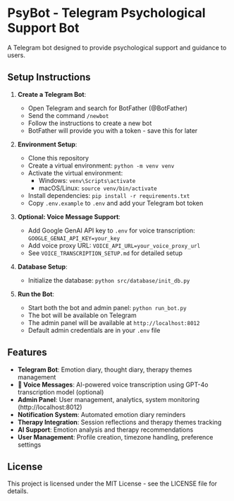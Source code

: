 # PsyBot - Telegram Psychological Support Bot

A Telegram bot designed to provide psychological support and guidance to users.

## Setup Instructions

1. **Create a Telegram Bot**:
   - Open Telegram and search for BotFather (@BotFather)
   - Send the command `/newbot`
   - Follow the instructions to create a new bot
   - BotFather will provide you with a token - save this for later

2. **Environment Setup**:
   - Clone this repository
   - Create a virtual environment: `python -m venv venv`
   - Activate the virtual environment:
     - Windows: `venv\Scripts\activate`
     - macOS/Linux: `source venv/bin/activate`
   - Install dependencies: `pip install -r requirements.txt`
   - Copy `.env.example` to `.env` and add your Telegram bot token

3. **Optional: Voice Message Support**:
   - Add Google GenAI API key to `.env` for voice transcription: `GOOGLE_GENAI_API_KEY=your_key`
   - Add voice proxy URL: `VOICE_API_URL=your_voice_proxy_url`
   - See `VOICE_TRANSCRIPTION_SETUP.md` for detailed setup

4. **Database Setup**:
   - Initialize the database: `python src/database/init_db.py`

5. **Run the Bot**:
   - Start both the bot and admin panel: `python run_bot.py`
   - The bot will be available on Telegram
   - The admin panel will be available at `http://localhost:8012`
   - Default admin credentials are in your `.env` file

## Features

- **Telegram Bot**: Emotion diary, thought diary, therapy themes management
- **🎤 Voice Messages**: AI-powered voice transcription using GPT-4o transcription model (optional)
- **Admin Panel**: User management, analytics, system monitoring (http://localhost:8012)
- **Notification System**: Automated emotion diary reminders
- **Therapy Integration**: Session reflections and therapy themes tracking
- **AI Support**: Emotion analysis and therapy recommendations
- **User Management**: Profile creation, timezone handling, preference settings

## License

This project is licensed under the MIT License - see the LICENSE file for details.